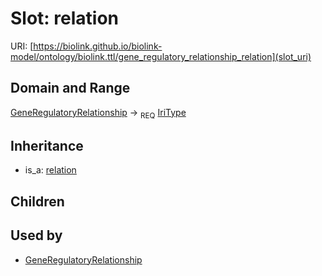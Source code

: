 # Slot: relation




URI: [https://biolink.github.io/biolink-model/ontology/biolink.ttl/gene_regulatory_relationship_relation](slot_uri)
## Domain and Range

[GeneRegulatoryRelationship](GeneRegulatoryRelationship.md) ->  <sub>REQ</sub> [IriType](IriType.md)
## Inheritance

 *  is_a: [relation](relation.md)
## Children

## Used by

 * [GeneRegulatoryRelationship](GeneRegulatoryRelationship.md)
